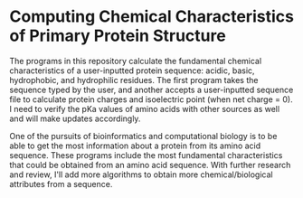 # Computing Chemical Characteristics of Primary Protein Structure

The programs in this repository calculate the fundamental chemical characteristics of a user-inputted protein sequence: acidic, basic, hydrophobic, and hydrophilic residues. The first program takes the sequence typed by the user, and another accepts a user-inputted sequence file to calculate protein charges and isoelectric point (when net charge = 0). I need to verify the pKa values of amino acids with other sources as well and will make updates accordingly.

One of the pursuits of bioinformatics and computational biology is to be able to get the most information about a protein from its amino acid sequence. These programs include the most fundamental characteristics that could be obtained from an amino acid sequence. With further research and review, I'll add more algorithms to obtain more chemical/biological attributes from a sequence. 

